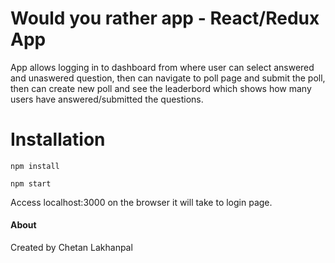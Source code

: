 Would you rather app - React/Redux App
===============================

App allows logging in to dashboard from where user can select answered and unaswered question, then can navigate to poll page and submit the poll, then can create new poll and see the leaderbord which shows how many users have answered/submitted the questions.

# Installation

`npm install`

`npm start`

Access localhost:3000 on the browser it will take to login page.

#### About
Created by Chetan Lakhanpal